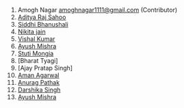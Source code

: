 1. Amogh Nagar  amoghnagar1111@gmail.com  (Contributor) 
2. [Aditya Raj Sahoo](https://github.com/adityarajsahoo)
3. [Siddhi Bhanushali](https://github.com/siddhi-244)  
4. [Nikita jain](https://github.com/nikita-jain-01)
5. [Vishal Kumar](https://github.com/vishalb52)
6. [Ayush Mishra](https://github.com/ayush-sleeping)
7. [Stuti Mongia](https://github.com/stutimongia2024)
8. [Bharat Tyagi]
9. [Ajay Pratap Singh]
10. [Aman Agarwal](https://github.com/Aman7614)
11. [Anurag Pathak](https://github.com/AnuragThePathak)
12. [Darshika Singh](https://github.com/darshikasingh)
13. [Ayush Mishra](https://github.com/ayuush13)
